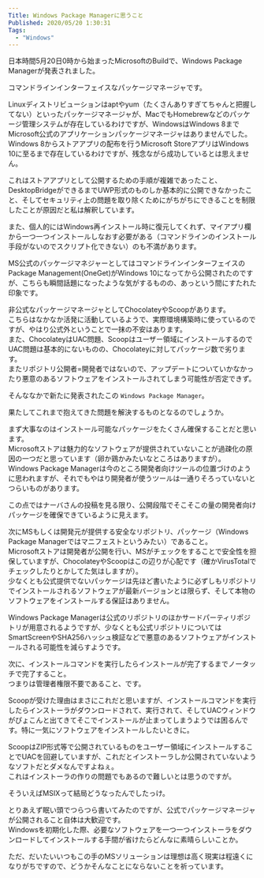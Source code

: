 ```yaml
---
Title: Windows Package Managerに思うこと
Published: 2020/05/20 1:30:31
Tags:
  - "Windows"
---
```

日本時間5月20日0時から始まったMicrosoftのBuildで、Windows Package Managerが発表されました。  

<?# OEmbed "https://devblogs.microsoft.com/commandline/windows-package-manager-preview/" /?>

コマンドラインインターフェイスなパッケージマネージャです。  

Linuxディストリビューションはaptやyum（たくさんありすぎてちゃんと把握してない）といったパッケージマネージャが、MacでもHomebrewなどのパッケージ管理システムが存在しているわけですが、WindowsはWindows 8までMicrosoft公式のアプリケーションパッケージマネージャはありませんでした。  
Windows 8からストアアプリの配布を行うMicrosoft StoreアプリはWindows 10に至るまで存在しているわけですが、残念ながら成功しているとは思えません。  

これはストアアプリとして公開するための手順が複雑であったこと、DesktopBridgeができるまでUWP形式のものしか基本的に公開できなかったこと、そしてセキュリティ上の問題を取り除くためにがちがちにできることを制限したことが原因だと私は解釈しています。  

また、個人的にはWindows再インストール時に復元してくれず、マイアプリ欄から一つ一つインストールしなおす必要がある（コマンドラインのインストール手段がないのでスクリプト化できない）のも不満があります。  

MS公式のパッケージマネジャーとしてはコマンドラインインターフェイスのPackage Management(OneGet)がWindows 10になってから公開されたのですが、こちらも瞬間話題になったような気がするものの、あっという間にすたれた印象です。  

非公式なパッケージマネージャとしてChocolateyやScoopがあります。  
こちらはなかなか活発に活動しているようで、実際環境構築時に使っているのですが、やはり公式外ということで一抹の不安はあります。  
また、ChocolateyはUAC問題、Scoopはユーザー領域にインストールするのでUAC問題は基本的にないものの、Chocolateyに対してパッケージ数で劣ります。  
またリポジトリ公開者=開発者ではないので、アップデートについていかなかったり悪意のあるソフトウェアをインストールされてしまう可能性が否定できず。  

そんななかで新たに発表されたこの `Windows Package Manager`。  

果たしてこれまで抱えてきた問題を解決するものとなるのでしょうか。  


まず大事なのはインストール可能なパッケージをたくさん確保することだと思います。  
Microsoftストアは魅力的なソフトウェアが提供されていないことが過疎化の原因の一つだと思っています（卵か鶏かみたいなところはありますが）。  
Windows Package Managerは今のところ開発者向けツールの位置づけのように思われますが、それでもやはり開発者が使うツールは一通りそろっていないとつらいものがあります。  

この点ではナーバさんの投稿を見る限り、公開段階でそこそこの量の開発者向けパッケージを確保できているように見えます。  

<?# Twitter 1262765912895053827 /?>



次にMSもしくは開発元が提供する安全なリポジトリ、パッケージ（Windows Package Managerではマニフェストというみたい）であること。  
Microsoftストアは開発者が公開を行い、MSがチェックをすることで安全性を担保していますが、ChocolateyやScoopはこの辺りが心配です（確かVirusTotalでチェックしたりとかしてた気はしますが）。  
少なくとも公式提供でないパッケージは先ほど書いたように必ずしもリポジトリでインストールされるソフトウェアが最新バージョンとは限らず、そして本物のソフトウェアをインストールする保証はありません。

Windows Package Managerは公式のリポジトリのほかサードパーティリポジトリが用意されるようですが、少なくとも公式リポジトリについてはSmartScreenやSHA256ハッシュ検証などで悪意のあるソフトウェアがインストールされる可能性を減らすようです。  

次に、インストールコマンドを実行したらインストールが完了するまでノータッチで完了すること。  
つまりは管理者権限不要であること、です。  

Scoopが受けた理由はまさにこれだと思いますが、インストールコマンドを実行したらインストーラがダウンロードされて、実行されて、そしてUACウィンドウがぴょこんと出てきてそこでインストールが止まってしまうようでは困るんです。特に一気にソフトウェアをインストールしたいときに。  

ScoopはZIP形式等で公開されているものをユーザー領域にインストールすることでUACを回避していますが、これだとインストーラしか公開されていないようなソフトだとダメなんですよねぇ。  
これはインストーラの作りの問題でもあるので難しいとは思うのですが。  

そういえばMSIXって結局どうなったんでしたっけ。  

<?# OEmbed "https://www.itmedia.co.jp/pcuser/articles/1806/07/news110.html" /?>




とりあえず眠い頭でつらつら書いてみたのですが、公式でパッケージマネージャが公開されること自体は大歓迎です。  
Windowsを初期化した際、必要なソフトウェアを一つ一つインストーラをダウンロードしてインストールする手間が省けたらどんなに素晴らしいことか。  

ただ、だいたいいつもこの手のMSソリューションは理想は高く現実は程遠くになりがちですので、どうかそんなことにならないことを祈っています。

